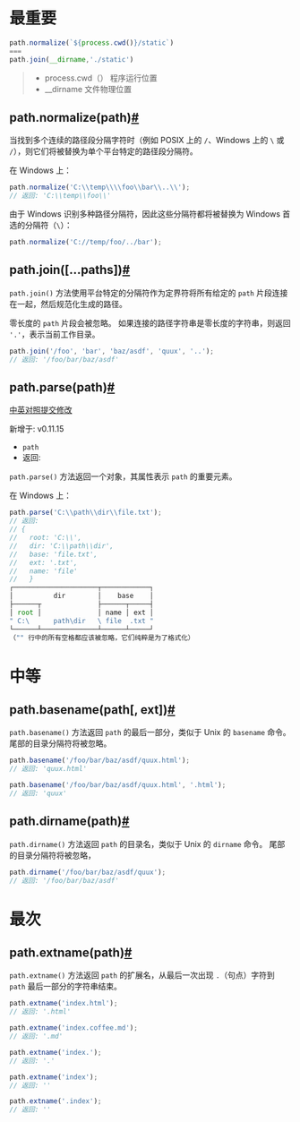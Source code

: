 # 最重要

```js
path.normalize(`${process.cwd()}/static`)
===
path.join(__dirname,'./static')
```

> - process.cwd（）   	程序运行位置
> - __dirname	  	        文件物理位置

## path.normalize(path)[#](http://nodejs.cn/api/path.html#path_path_normalize_path)

当找到多个连续的路径段分隔字符时（例如 POSIX 上的 `/`、Windows 上的 `\` 或 `/`），则它们将被替换为单个平台特定的路径段分隔符。

在 Windows 上：

```javascript
path.normalize('C:\\temp\\\\foo\\bar\\..\\');
// 返回: 'C:\\temp\\foo\\'
```

由于 Windows 识别多种路径分隔符，因此这些分隔符都将被替换为 Windows 首选的分隔符（`\`）：

```javascript
path.normalize('C://temp/foo/../bar');
```

## path.join([...paths])[#](http://nodejs.cn/api/path.html#path_path_join_paths)

`path.join()` 方法使用平台特定的分隔符作为定界符将所有给定的 `path` 片段连接在一起，然后规范化生成的路径。

零长度的 `path` 片段会被忽略。 如果连接的路径字符串是零长度的字符串，则返回 `'.'`，表示当前工作目录。

```javascript
path.join('/foo', 'bar', 'baz/asdf', 'quux', '..');
// 返回: '/foo/bar/baz/asdf'
```

## path.parse(path)[#](http://nodejs.cn/api/path.html#path_path_parse_path)

[中英对照](http://nodejs.cn/api/path/path_parse_path.html)[提交修改](http://nodejs.cn/s/wgTGYe)

新增于: v0.11.15

- `path` [](http://nodejs.cn/s/9Tw2bK)
- 返回: [](http://nodejs.cn/s/jzn6Ao)

`path.parse()` 方法返回一个对象，其属性表示 `path` 的重要元素。

在 Windows 上：

```javascript
path.parse('C:\\path\\dir\\file.txt');
// 返回:
// { 
//   root: 'C:\\',
//   dir: 'C:\\path\\dir',
//   base: 'file.txt',
//   ext: '.txt',
//   name: 'file' 
//   }
┌─────────────────────┬────────────┐
│          dir        │    base    │
├──────┬              ├──────┬─────┤
│ root │              │ name │ ext │
" C:\      path\dir   \ file  .txt "
└──────┴──────────────┴──────┴─────┘
（"" 行中的所有空格都应该被忽略，它们纯粹是为了格式化）
```

# 中等

## path.basename(path[, ext])[#](http://nodejs.cn/api/path.html#path_path_basename_path_ext)

`path.basename()` 方法返回 `path` 的最后一部分，类似于 Unix 的 `basename` 命令。 尾部的目录分隔符将被忽略。

```JavaScript
path.basename('/foo/bar/baz/asdf/quux.html');
// 返回: 'quux.html'

path.basename('/foo/bar/baz/asdf/quux.html', '.html');
// 返回: 'quux'
```

## path.dirname(path)[#](http://nodejs.cn/api/path.html#path_path_dirname_path)

`path.dirname()` 方法返回 `path` 的目录名，类似于 Unix 的 `dirname` 命令。 尾部的目录分隔符将被忽略，

```javascript
path.dirname('/foo/bar/baz/asdf/quux');
// 返回: '/foo/bar/baz/asdf'
```

# 最次

## path.extname(path)[#](http://nodejs.cn/api/path.html#path_path_extname_path)

`path.extname()` 方法返回 `path` 的扩展名，从最后一次出现 `.`（句点）字符到 `path` 最后一部分的字符串结束。 

```JavaScript 
path.extname('index.html');
// 返回: '.html'

path.extname('index.coffee.md');
// 返回: '.md'

path.extname('index.');
// 返回: '.'

path.extname('index');
// 返回: ''

path.extname('.index');
// 返回: ''
```

## 
